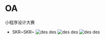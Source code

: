 # OA
小程序设计大赛

* SKR~SKR~
![des des](http://www.tttjh.com.cn/imgs/wechat1.jpg)
![des des](http://www.tttjh.com.cn/imgs/wechat2.jpg)
![des des](http://www.tttjh.com.cn/imgs/wechat3.jpg)

